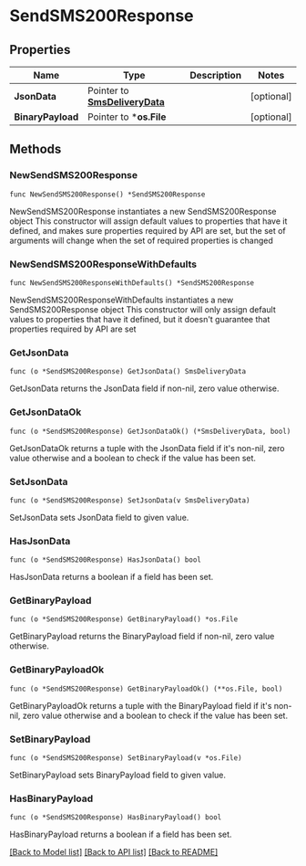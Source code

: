 # SendSMS200Response

## Properties

Name | Type | Description | Notes
------------ | ------------- | ------------- | -------------
**JsonData** | Pointer to [**SmsDeliveryData**](SmsDeliveryData.md) |  | [optional] 
**BinaryPayload** | Pointer to ***os.File** |  | [optional] 

## Methods

### NewSendSMS200Response

`func NewSendSMS200Response() *SendSMS200Response`

NewSendSMS200Response instantiates a new SendSMS200Response object
This constructor will assign default values to properties that have it defined,
and makes sure properties required by API are set, but the set of arguments
will change when the set of required properties is changed

### NewSendSMS200ResponseWithDefaults

`func NewSendSMS200ResponseWithDefaults() *SendSMS200Response`

NewSendSMS200ResponseWithDefaults instantiates a new SendSMS200Response object
This constructor will only assign default values to properties that have it defined,
but it doesn't guarantee that properties required by API are set

### GetJsonData

`func (o *SendSMS200Response) GetJsonData() SmsDeliveryData`

GetJsonData returns the JsonData field if non-nil, zero value otherwise.

### GetJsonDataOk

`func (o *SendSMS200Response) GetJsonDataOk() (*SmsDeliveryData, bool)`

GetJsonDataOk returns a tuple with the JsonData field if it's non-nil, zero value otherwise
and a boolean to check if the value has been set.

### SetJsonData

`func (o *SendSMS200Response) SetJsonData(v SmsDeliveryData)`

SetJsonData sets JsonData field to given value.

### HasJsonData

`func (o *SendSMS200Response) HasJsonData() bool`

HasJsonData returns a boolean if a field has been set.

### GetBinaryPayload

`func (o *SendSMS200Response) GetBinaryPayload() *os.File`

GetBinaryPayload returns the BinaryPayload field if non-nil, zero value otherwise.

### GetBinaryPayloadOk

`func (o *SendSMS200Response) GetBinaryPayloadOk() (**os.File, bool)`

GetBinaryPayloadOk returns a tuple with the BinaryPayload field if it's non-nil, zero value otherwise
and a boolean to check if the value has been set.

### SetBinaryPayload

`func (o *SendSMS200Response) SetBinaryPayload(v *os.File)`

SetBinaryPayload sets BinaryPayload field to given value.

### HasBinaryPayload

`func (o *SendSMS200Response) HasBinaryPayload() bool`

HasBinaryPayload returns a boolean if a field has been set.


[[Back to Model list]](../README.md#documentation-for-models) [[Back to API list]](../README.md#documentation-for-api-endpoints) [[Back to README]](../README.md)


